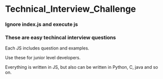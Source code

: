 # Technical_Interview_Challenge

### Ignore index.js and execute js 
### These are easy techincal interview questions
 Each JS includes question and examples.
 
 Use these for junior level developers.
 
 Everything is written in JS, but also can be written in Python, C, java and so on.
